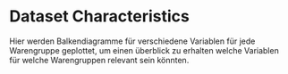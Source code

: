 # Dataset Characteristics

Hier werden Balkendiagramme für verschiedene Variablen für jede Warengruppe geplottet, um einen überblick zu erhalten welche Variablen für welche Warengruppen relevant sein könnten. 
